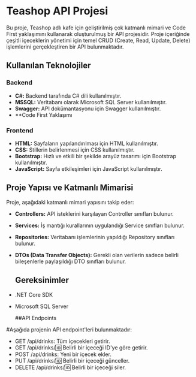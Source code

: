 # Teashop API Projesi

Bu proje, Teashop adlı kafe için geliştirilmiş çok katmanlı mimari ve Code First yaklaşımını kullanarak oluşturulmuş bir API projesidir. Proje içeriğinde çeşitli içeceklerin yönetimi için temel CRUD (Create, Read, Update, Delete) işlemlerini gerçekleştiren bir API bulunmaktadır.

## Kullanılan Teknolojiler

### Backend

- **C#:** Backend tarafında C# dili kullanılmıştır.
- **MSSQL:** Veritabanı olarak Microsoft SQL Server kullanılmıştır.
- **Swagger:** API dokümantasyonu için Swagger kullanılmıştır.
- **Code First Yaklaşımı

### Frontend

- **HTML:** Sayfaların yapılandırılması için HTML kullanılmıştır.
- **CSS:** Stillerin belirlenmesi için CSS kullanılmıştır.
- **Bootstrap:** Hızlı ve etkili bir şekilde arayüz tasarımı için Bootstrap kullanılmıştır.
- **JavaScript:** Sayfa etkileşimleri için JavaScript kullanılmıştır.

## Proje Yapısı ve Katmanlı Mimarisi

Proje, aşağıdaki katmanlı mimari yapısını takip eder:

- **Controllers:** API isteklerini karşılayan Controller sınıfları bulunur.
- **Services:** İş mantığı kurallarının uygulandığı Service sınıfları bulunur.
- **Repositories:** Veritabanı işlemlerinin yapıldığı Repository sınıfları bulunur.
- **DTOs (Data Transfer Objects):** Gerekli olan verilerin sadece belirli bileşenlerle paylaşıldığı DTO sınıfları bulunur.

  ## Gereksinimler
- .NET Core SDK
- Microsoft SQL Server
  
  ##API Endpoints
  
#Aşağıda projenin API endpoint'leri bulunmaktadır:

- GET /api/drinks: Tüm içecekleri getirir.
- GET /api/drinks/:id: Belirli bir içeceği ID'ye göre getirir.
- POST /api/drinks: Yeni bir içecek ekler.
- PUT /api/drinks/:id: Belirli bir içeceği günceller.
- DELETE /api/drinks/:id: Belirli bir içeceği siler.



